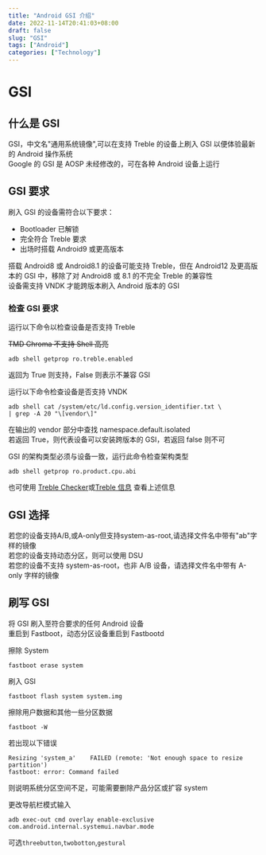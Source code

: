 ```yaml
---
title: "Android GSI 介绍"
date: 2022-11-14T20:41:03+08:00
draft: false
slug: "GSI"
tags: ["Android"]
categories: ["Technology"]
---
```


# GSI
## 什么是 GSI
GSI，中文名"通用系统镜像",可以在支持 Treble 的设备上刷入 GSI 以便体验最新的 Android 操作系统  
Google 的 GSI 是 AOSP 未经修改的，可在各种 Android 设备上运行
## GSI 要求
刷入 GSI 的设备需符合以下要求：
- Bootloader 已解锁
- 完全符合 Treble 要求
- 出场时搭载 Android9 或更高版本

搭载 Android8 或 Android8.1 的设备可能支持 Treble，但在 Android12 及更高版本的 GSI 中，移除了对 Android8 或 8.1 的不完全 Treble 的兼容性  
设备需支持 VNDK 才能跨版本刷入 Android 版本的 GSI  
### 检查 GSI 要求
运行以下命令以检查设备是否支持 Treble  

~~TMD Chroma 不支持 Shell 高亮~~

```
adb shell getprop ro.treble.enabled
```

返回为 True 则支持，False 则表示不兼容 GSI  

运行以下命令检查设备是否支持 VNDK

```
adb shell cat /system/etc/ld.config.version_identifier.txt \
| grep -A 20 "\[vendor\]"
```

在输出的 vendor 部分中查找 namespace.default.isolated  
若返回 True，则代表设备可以安装跨版本的 GSI，若返回 false 则不可  

GSI 的架构类型必须与设备一致，运行此命令检查架构类型  

```
adb shell getprop ro.product.cpu.abi
```

也可使用 [Treble Checker](https://play.google.com/store/apps/details?id=com.blackcurrantstudioz.TrebleCheck)或[Treble 信息](https://play.google.com/store/apps/details?id=tk.hack5.treblecheck) 查看上述信息

## GSI 选择
若您的设备支持A/B,或A-only但支持system-as-root,请选择文件名中带有"ab"字样的镜像  
若您的设备支持动态分区，则可以使用 DSU  
若您的设备不支持 system-as-root，也非 A/B 设备，请选择文件名中带有 A-only 字样的镜像  

## 刷写 GSI
将 GSI 刷入至符合要求的任何 Android 设备  
重启到 Fastboot，动态分区设备重启到 Fastbootd  

擦除 System  
```
fastboot erase system
```
刷入 GSI  
```
fastboot flash system system.img
```
擦除用户数据和其他一些分区数据  
```
fastboot -W
```

若出现以下错误
```
Resizing 'system_a'    FAILED (remote: 'Not enough space to resize partition')
fastboot: error: Command failed
```
则说明系统分区空间不足，可能需要删除产品分区或扩容 system  

更改导航栏模式输入
```
adb exec-out cmd overlay enable-exclusive com.android.internal.systemui.navbar.mode
```
可选`threebutton`,`twobotton`,`gestural`

<meting-js server="netease" type="song" id="399366427">